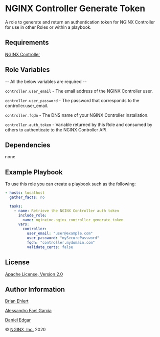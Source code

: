 NGINX Controller Generate Token
===============================

A role to generate and return an authentication token for NGINX Controller for use in other Roles or within a playbook.

Requirements
------------

[NGINX Controller](https://www.nginx.com/products/nginx-controller/)

Role Variables
--------------

-- All the below variables are required --

`controller.user_email` - The email address of the NGINX Controller user.

`controller.user_password` - The password that corresponds to the controller.user_email.

`controller.fqdn` - The DNS name of your NGINX Controller installation.

`controller.auth_token` - Variable returned by this Role and consumed by others to authenticate to the NGINX Controller API.

Dependencies
------------

none

Example Playbook
----------------

To use this role you can create a playbook such as the following:

```yaml
- hosts: localhost
  gather_facts: no

  tasks:
    - name: Retrieve the NGINX Controller auth token
      include_role:
        name: nginxinc.nginx_controller_generate_token
      vars:
        controller:
          user_email: "user@example.com"
          user_password: "mySecurePassword"
          fqdn: "controller.mydomain.com"
          validate_certs: false
```

License
-------

[Apache License, Version 2.0](./LICENSE)

Author Information
------------------

[Brian Ehlert](https://github.com/brianehlert)

[Alessandro Fael Garcia](https://github.com/alessfg)

[Daniel Edgar](https://github.com/aknot242)

&copy; [NGINX, Inc.](https://www.nginx.com/) 2020
